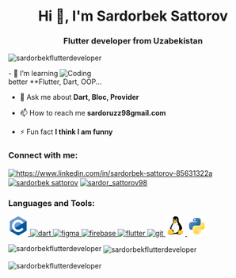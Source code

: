 <h1 align="center">Hi 👋, I'm Sardorbek Sattorov</h1>
<h3 align="center">Flutter developer from Uzabekistan</h3>

<p align="left"> <img src="https://komarev.com/ghpvc/?username=sardorbekflutterdeveloper&label=Profile%20views&color=0e75b6&style=flat" alt="sardorbekflutterdeveloper" /> </p>
<img align="right" alt = "Coding" width="400" src = "https://cdn.filestackcontent.com/efbSR18hT5uRKuo0zoMA">
- 🌱 I’m learning better **Flutter, Dart, OOP...

- 💬 Ask me about **Dart, Bloc, Provider**

- 📫 How to reach me **sardoruzz98gmail.com**

- ⚡ Fun fact **I think I am funny**

<h3 align="left">Connect with me:</h3>

<p align="left">
<a href="https://linkedin.com/in/https://www.linkedin.com/in/sardorbek-sattorov-85631322a" target="blank"><img align="center" src="https://raw.githubusercontent.com/rahuldkjain/github-profile-readme-generator/master/src/images/icons/Social/linked-in-alt.svg" alt="https://www.linkedin.com/in/sardorbek-sattorov-85631322a" height="30" width="40" /></a>
<a href="https://fb.com/sardorbek sattorov" target="blank"><img align="center" src="https://raw.githubusercontent.com/rahuldkjain/github-profile-readme-generator/master/src/images/icons/Social/facebook.svg" alt="sardorbek sattorov" height="30" width="40" /></a>
<a href="https://instagram.com/sardor_sattorov98" target="blank"><img align="center" src="https://raw.githubusercontent.com/rahuldkjain/github-profile-readme-generator/master/src/images/icons/Social/instagram.svg" alt="sardor_sattorov98" height="30" width="40" /></a>
</p>

<h3 align="left">Languages and Tools:</h3>
<p align="left"> <a href="https://www.cprogramming.com/" target="_blank" rel="noreferrer"> <img src="https://raw.githubusercontent.com/devicons/devicon/master/icons/c/c-original.svg" alt="c" width="40" height="40"/> </a> <a href="https://dart.dev" target="_blank" rel="noreferrer"> <img src="https://www.vectorlogo.zone/logos/dartlang/dartlang-icon.svg" alt="dart" width="40" height="40"/> </a> <a href="https://www.figma.com/" target="_blank" rel="noreferrer"> <img src="https://www.vectorlogo.zone/logos/figma/figma-icon.svg" alt="figma" width="40" height="40"/> </a> <a href="https://firebase.google.com/" target="_blank" rel="noreferrer"> <img src="https://www.vectorlogo.zone/logos/firebase/firebase-icon.svg" alt="firebase" width="40" height="40"/> </a> <a href="https://flutter.dev" target="_blank" rel="noreferrer"> <img src="https://www.vectorlogo.zone/logos/flutterio/flutterio-icon.svg" alt="flutter" width="40" height="40"/> </a> <a href="https://git-scm.com/" target="_blank" rel="noreferrer"> <img src="https://www.vectorlogo.zone/logos/git-scm/git-scm-icon.svg" alt="git" width="40" height="40"/> </a> <a href="https://www.linux.org/" target="_blank" rel="noreferrer"> <img src="https://raw.githubusercontent.com/devicons/devicon/master/icons/linux/linux-original.svg" alt="linux" width="40" height="40"/> </a> <a href="https://www.python.org" target="_blank" rel="noreferrer"> <img src="https://raw.githubusercontent.com/devicons/devicon/master/icons/python/python-original.svg" alt="python" width="40" height="40"/> </a> </p>

<p><img align="left" src="https://github-readme-stats.vercel.app/api/top-langs?username=sardorbekflutterdeveloper&show_icons=true&locale=en&layout=compact" alt="sardorbekflutterdeveloper" /></p>

<p>&nbsp;<img align="center" src="https://github-readme-stats.vercel.app/api?username=sardorbekflutterdeveloper&show_icons=true&locale=en" alt="sardorbekflutterdeveloper" /></p>

<p><img align="center" src="https://github-readme-streak-stats.herokuapp.com/?user=sardorbekflutterdeveloper&" alt="sardorbekflutterdeveloper" /></p>
